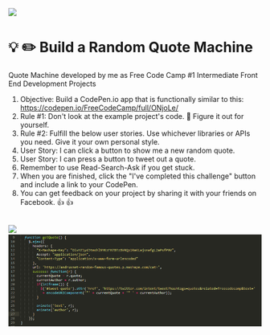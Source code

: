 <a href="https://codeclimate.com/github/lisashiphrah/QuoteMachine/maintainability"><img src="https://api.codeclimate.com/v1/badges/be10b936a2df410eaef8/maintainability" /></a>

# :bulb: :pencil2: Build a Random Quote Machine 
Quote Machine developed by me as Free Code Camp #1 Intermediate Front End Development Projects


1. Objective: Build a CodePen.io app that is functionally similar to this: https://codepen.io/FreeCodeCamp/full/ONjoLe/
2. Rule #1: Don't look at the example project's code. :punch: Figure it out for yourself.
3. Rule #2: Fulfill the below user stories. Use whichever libraries or APIs you need. Give it your own personal style.
4. User Story: I can click a button to show me a new random quote.
5. User Story: I can press a button to tweet out a quote.
6. Remember to use Read-Search-Ask if you get stuck.
7. When you are finished, click the "I've completed this challenge" button and include a link to your CodePen.
8. You can get feedback on your project by sharing it with your friends on Facebook. :+1: :+1:

<br/>
<img src="capture.png" />

<img src="codePrint.PNG" />

